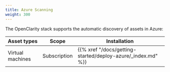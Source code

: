 ```yaml
---
title: Azure Scanning
weight: 300
---
```


The OpenClarity stack supports the automatic discovery of assets in Azure:

| Asset types                      | Scope                 | Installation                                                     |
|----------------------------------|-----------------------|------------------------------------------------------------------|
| Virtual machines                 | Subscription          | {{% xref "/docs/getting-started/deploy-azure/_index.md" %}}      |
